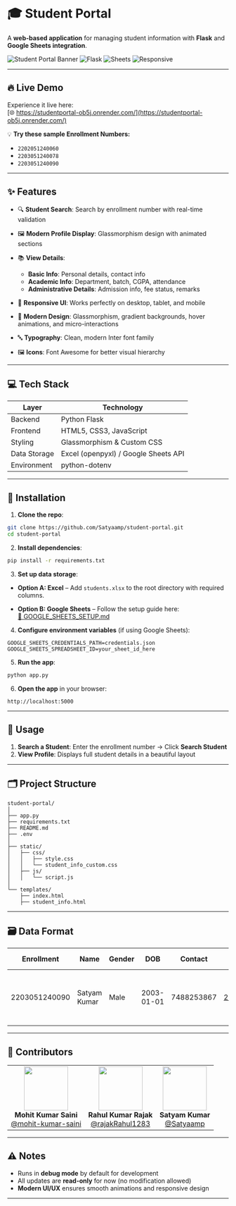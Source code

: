 
# 🎓 Student Portal

A **web-based application** for managing student information with **Flask** and **Google Sheets integration**.

![Student Portal Banner](https://img.shields.io/badge/Student-Portal-blue?style=for-the-badge&logo=python) 
![Flask](https://img.shields.io/badge/Backend-Flask-orange?style=for-the-badge&logo=flask) 
![Sheets](https://img.shields.io/badge/Data-Sheets-green?style=for-the-badge&logo=google) 
![Responsive](https://img.shields.io/badge/Responsive-✅-brightgreen?style=for-the-badge)

---

## 🔥 Live Demo

Experience it live here:  
[🌐 https://studentportal-ob5j.onrender.com/](https://studentportal-ob5j.onrender.com/)

💡 **Try these sample Enrollment Numbers:**  
- `2202051240060`  
- `2203051240078`  
- `2203051240090`

---

## ✨ Features

* 🔍 **Student Search**: Search by enrollment number with real-time validation
* 🖼 **Modern Profile Display**: Glassmorphism design with animated sections
* 📚 **View Details**:

  * **Basic Info**: Personal details, contact info
  * **Academic Info**: Department, batch, CGPA, attendance
  * **Administrative Details**: Admission info, fee status, remarks
* 📱 **Responsive UI**: Works perfectly on desktop, tablet, and mobile
* 🎨 **Modern Design**: Glassmorphism, gradient backgrounds, hover animations, and micro-interactions
* 🔤 **Typography**: Clean, modern Inter font family
* 🖼 **Icons**: Font Awesome for better visual hierarchy

---

## 💻 Tech Stack

| Layer        | Technology                           |
| ------------ | ------------------------------------ |
| Backend      | Python Flask                         |
| Frontend     | HTML5, CSS3, JavaScript              |
| Styling      | Glassmorphism & Custom CSS           |
| Data Storage | Excel (openpyxl) / Google Sheets API |
| Environment  | python-dotenv                        |

---

## 🚀 Installation

1. **Clone the repo**:

```bash
git clone https://github.com/Satyaamp/student-portal.git
cd student-portal
```

2. **Install dependencies**:

```bash
pip install -r requirements.txt
```

3. **Set up data storage**:

* **Option A: Excel** – Add `students.xlsx` to the root directory with required columns.
- **Option B: Google Sheets** – Follow the setup guide here:  
[📄 GOOGLE_SHEETS_SETUP.md](https://github.com/Satyaamp/student-portal/blob/main/GOOGLE_SHEETS_SETUP.md)


4. **Configure environment variables** (if using Google Sheets):

```env
GOOGLE_SHEETS_CREDENTIALS_PATH=credentials.json
GOOGLE_SHEETS_SPREADSHEET_ID=your_sheet_id_here
```

5. **Run the app**:

```bash
python app.py
```

6. **Open the app** in your browser:

```
http://localhost:5000
```

---

## 📝 Usage

1. **Search a Student**: Enter the enrollment number → Click **Search Student**
2. **View Profile**: Displays full student details in a beautiful layout

---

## 🗂 Project Structure

```
student-portal/
│
├── app.py                          
├── requirements.txt
├── README.md
├── .env
│
├── static/                
│   ├── css/
│   │   ├── style.css          
│   │   └── student_info_custom.css 
│   ├── js/
│   │   └── script.js              
│
└── templates/
    ├── index.html        
    ├── student_info.html         
```

---

## 🗃 Data Format

| Enrollment    | Name         | Gender | DOB        | Contact    | Email                                                                             | Address                                    | Branch | Department       | Batch | Division | Roll Number | Year | CGPA | Attendance | Admission Year | Admission Category | Fee Status | Remarks           |
| ------------- | ------------ | ------ | ---------- | ---------- | --------------------------------------------------------------------------------- | ------------------------------------------ | ------ | ---------------- | ----- | -------- | ----------- | ---- | ---- | ---------- | -------------- | ------------------ | ---------- | ----------------- |
| 2203051240090 | Satyam Kumar | Male   | 2003-01-01 | 7488253867 | [2203051240060@paruluniversity.ac.in](mailto:2203051240060@paruluniversity.ac.in) | Maurya Vihar Colony, Khagaul, Bihar 801105 | CSE AI | Computer Science | 2022  | A        | 12345       | 4    | 8.5  | 85         | 2022           | General            | Paid       | Excellent student |

---

## 🌟 Contributors

<table align="center">
<tr>
<td align="center">
  <img src="https://github.com/mohit-kumar-saini.png" width="100"><br>
  <strong>Mohit Kumar Saini</strong><br>
  <a href="https://github.com/mohit-kumar-saini">@mohit-kumar-saini</a>
</td>
<td align="center">
  <img src="https://github.com/rajakRahul1283.png" width="100"><br>
  <strong>Rahul Kumar Rajak</strong><br>
  <a href="https://github.com/rajakRahul1283">@rajakRahul1283</a>
</td>
<td align="center">
  <img src="https://github.com/Satyaamp.png" width="100"><br>
  <strong>Satyam Kumar</strong><br>
  <a href="https://github.com/Satyaamp">@Satyaamp</a>
</td>
</tr>
</table>

---

## ⚠️ Notes

* Runs in **debug mode** by default for development
* All updates are **read-only** for now (no modification allowed)
* **Modern UI/UX** ensures smooth animations and responsive design

---


